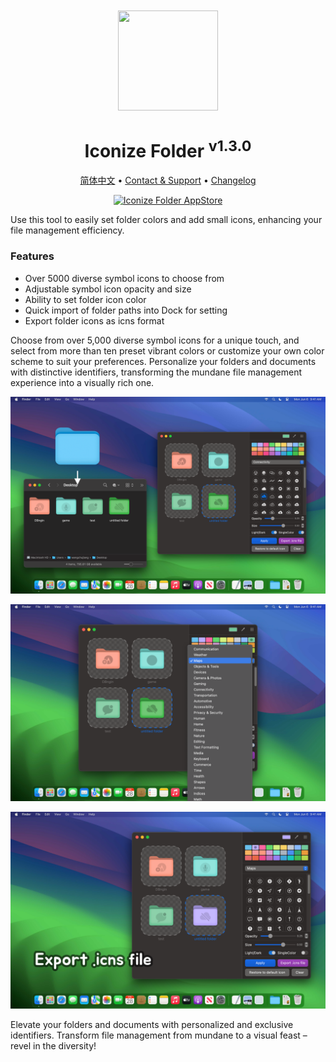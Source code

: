 <div align="center">
  <br />
  <br />
  <img src="https://github.com/jaywcjlove/IconizeFolder/assets/1680273/6da84ad5-680e-41dc-840d-0f2e4de56ecc" width="160" height="160">
  <h1>
    Iconize Folder
    <sup>v1.3.0</sup>
    <!--rehype:style=font-size: 12px;top: 0;line-height: inherit;-->
  </h1>
  <!--rehype:style=border: 0;-->
  <p>
    <a href="./README.zh.md">简体中文</a> • 
    <a href="https://github.com/jaywcjlove/IconizeFolder/issues/new?assignees=jaywcjlove&labels=support%2Cfeedback%2Cquestion&projects=&template=bug_report.yml&title=%F0%9F%99%8B%E2%80%8D%E2%99%82%EF%B8%8F+Support+%26+Feedback%3A+IconizeFolder">Contact & Support</a> • 
    <a href="https://github.com/jaywcjlove/IconizeFolder/releases">Changelog</a>
  </p>
  <p>
    <a target="_blank" href="https://apps.apple.com/app/iconize-folder/id6478772538" title="Iconize Folder for macOS">
      <img alt="Iconize Folder AppStore" src="https://jaywcjlove.github.io/sb/download/macos.svg" height="51">
    </a>
  </p>
</div>

Use this tool to easily set folder colors and add small icons, enhancing your file management efficiency.

### Features

- Over 5000 diverse symbol icons to choose from
- Adjustable symbol icon opacity and size
- Ability to set folder icon color
- Quick import of folder paths into Dock for setting
- Export folder icons as icns format

Choose from over 5,000 diverse symbol icons for a unique touch, and select from more than ten preset vibrant colors or customize your own color scheme to suit your preferences. Personalize your folders and documents with distinctive identifiers, transforming the mundane file management experience into a visually rich one.

![Iconize Folder 1](./assets/screenshots-1.png)

![Iconize Folder 2](./assets/screenshots-2.png)

![Iconize Folder 3](./assets/screenshots-3.png)

Elevate your folders and documents with personalized and exclusive identifiers. Transform file management from mundane to a visual feast – revel in the diversity!